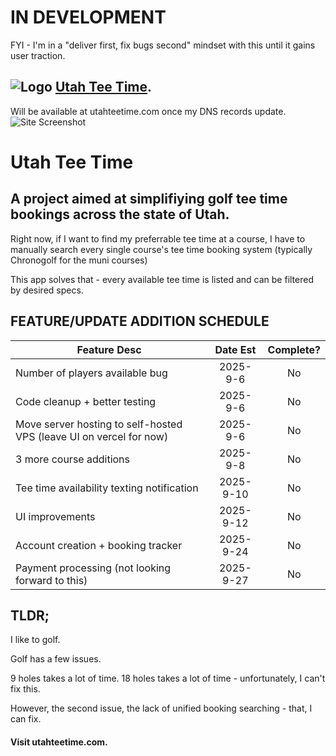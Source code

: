 # IN DEVELOPMENT
FYI - I'm in a "deliver  first, fix bugs second" mindset with this until it gains user traction.
## ![Logo](https://github.com/user-attachments/assets/4548ab8d-8fc3-48f4-811c-8136e95d70b5 "Logo text") [Utah Tee Time](https://utah-golf-agent-ui.vercel.app/).
Will be available at utahteetime.com once my DNS records update.
![Site Screenshot](https://github.com/user-attachments/assets/6ca673d9-7d51-461d-8634-a83f1ca5e0b2 "Utah Tee Time Screenshot")

# Utah Tee Time
## A project aimed at simplifiying golf tee time bookings across the state of Utah.
 Right now, if I want to find my preferrable tee time at a course, I have to manually search every single course's tee time booking system (typically Chronogolf for the muni courses)

This app solves that - every available tee time is listed and can be filtered by desired specs.

## FEATURE/UPDATE ADDITION SCHEDULE

| Feature Desc  | Date Est | Complete? |
| ------------- |:-------------:|:-------------:|
| Number of players available bug                                        | 2025-9-6     | No |
| Code cleanup + better testing                                          | 2025-9-6     | No |
| Move server hosting to self-hosted VPS (leave UI on vercel for now)    | 2025-9-6     | No |
| 3 more course additions                                                | 2025-9-8     | No |
| Tee time availability texting notification                             | 2025-9-10    | No |
| UI improvements                                                        | 2025-9-12    | No |
| Account creation + booking tracker                                     | 2025-9-24    | No |
| Payment processing (not looking forward to this)                                                                    | 2025-9-27    | No |

## TLDR;
I like to golf.

Golf has a few issues.

9 holes takes a lot of time. 18 holes takes a lot of time - unfortunately, I can't fix this.

However, the second issue, the lack of unified booking searching - that, I can fix.

#### Visit utahteetime.com.

